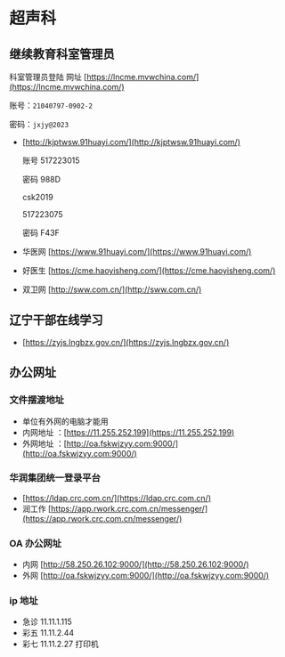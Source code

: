 # 超声科

## 继续教育科室管理员

科室管理员登陆 网址 [https://lncme.mvwchina.com/](https://lncme.mvwchina.com/)

账号：`21040797-0902-2`

密码：`jxjy@2023`

*   [http://kjptwsw.91huayi.com/](http://kjptwsw.91huayi.com/)

    账号 517223015

    密码 988D

    csk2019

    517223075

    密码 F43F
* 华医网 [https://www.91huayi.com/](https://www.91huayi.com/)
* 好医生 [https://cme.haoyisheng.com/](https://cme.haoyisheng.com/)
* 双卫网 [http://sww.com.cn/](http://sww.com.cn/)

## 辽宁干部在线学习

* [https://zyjs.lngbzx.gov.cn/](https://zyjs.lngbzx.gov.cn/)

## 办公网址

### 文件摆渡地址

* 单位有外网的电脑才能用
* 内网地址 ：[https://11.255.252.199](https://11.255.252.199)
* 外网地址 ：[http://oa.fskwjzyy.com:9000/](http://oa.fskwjzyy.com:9000/)

### 华润集团统一登录平台

* [https://ldap.crc.com.cn/](https://ldap.crc.com.cn/)
* 润工作 [https://app.rwork.crc.com.cn/messenger/](https://app.rwork.crc.com.cn/messenger/)

### OA 办公网址

* 内网 [http://58.250.26.102:9000/](http://58.250.26.102:9000/)
* 外网 [http://oa.fskwjzyy.com:9000/](http://oa.fskwjzyy.com:9000/)

### ip 地址
* 急诊 11.11.1.115
* 彩五 11.11.2.44
* 彩七 11.11.2.27 打印机 

